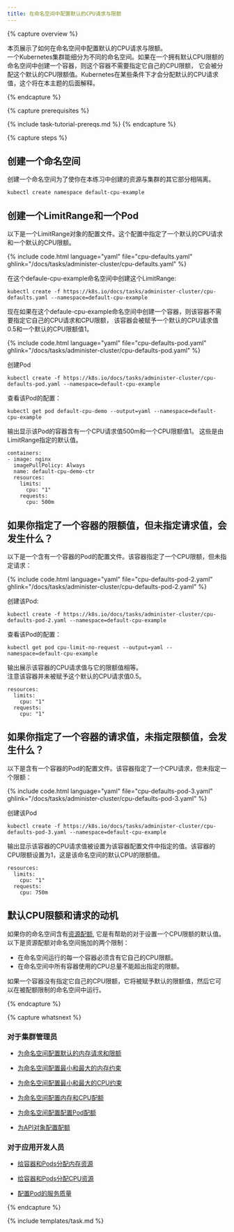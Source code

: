 ```yaml
---
title: 在命名空间中配置默认的CPU请求与限额  
---
```




{% capture overview %}


本页展示了如何在命名空间中配置默认的CPU请求与限额。  
一个Kubernetes集群能细分为不同的命名空间。如果在一个拥有默认CPU限额的命名空间中创建一个容器，则这个容器不需要指定它自己的CPU限额，
它会被分配这个默认的CPU限额值。Kubernetes在某些条件下才会分配默认的CPU请求值，这个将在本主题的后面解释。

{% endcapture %}

{% capture prerequisites %}

{% include task-tutorial-prereqs.md %}
{% endcapture %}

{% capture steps %}


## 创建一个命名空间

创建一个命名空间为了使你在本练习中创建的资源与集群的其它部分相隔离。

```shell
kubectl create namespace default-cpu-example
```


## 创建一个LimitRange和一个Pod

以下是一个LimitRange对象的配置文件。这个配置中指定了一个默认的CPU请求和一个默认的CPU限额。

{% include code.html language="yaml" file="cpu-defaults.yaml" ghlink="/docs/tasks/administer-cluster/cpu-defaults.yaml" %}


在这个defaule-cpu-example命名空间中创建这个LimitRange:

```shell
kubectl create -f https://k8s.io/docs/tasks/administer-cluster/cpu-defaults.yaml --namespace=default-cpu-example
```


现在如果在这个defaule-cpu-example命名空间中创建一个容器，则该容器不需要指定它自己的CPU请求和CPU限额，
该容器会被赋予一个默认的CPU请求值0.5和一个默认的CPU限额值1。

{% include code.html language="yaml" file="cpu-defaults-pod.yaml" ghlink="/docs/tasks/administer-cluster/cpu-defaults-pod.yaml" %}


创建Pod

```shell
kubectl create -f https://k8s.io/docs/tasks/administer-cluster/cpu-defaults-pod.yaml --namespace=default-cpu-example
```


查看该Pod的配置：

```shell
kubectl get pod default-cpu-demo --output=yaml --namespace=default-cpu-example
```


输出显示该Pod的容器含有一个CPU请求值500m和一个CPU限额值1。
这些是由LimitRange指定的默认值。

```shel
containers:
- image: nginx
  imagePullPolicy: Always
  name: default-cpu-demo-ctr
  resources:
    limits:
      cpu: "1"
    requests:
      cpu: 500m
```


## 如果你指定了一个容器的限额值，但未指定请求值，会发生什么？

以下是一个含有一个容器的Pod的配置文件。该容器指定了一个CPU限额，但未指定请求：

{% include code.html language="yaml" file="cpu-defaults-pod-2.yaml" ghlink="/docs/tasks/administer-cluster/cpu-defaults-pod-2.yaml" %}


创建该Pod:

```shell
kubectl create -f https://k8s.io/docs/tasks/administer-cluster/cpu-defaults-pod-2.yaml --namespace=default-cpu-example
```


查看该Pod的配置：

```
kubectl get pod cpu-limit-no-request --output=yaml --namespace=default-cpu-example
```


输出展示该容器的CPU请求值与它的限额值相等。  
注意该容器并未被赋予这个默认的CPU请求值0.5。

```
resources:
  limits:
    cpu: "1"
  requests:
    cpu: "1"
```


## 如果你指定了一个容器的请求值，未指定限额值，会发生什么？

以下是含有一个容器的Pod的配置文件。该容器指定了一个CPU请求，但未指定一个限额：

{% include code.html language="yaml" file="cpu-defaults-pod-3.yaml" ghlink="/docs/tasks/administer-cluster/cpu-defaults-pod-3.yaml" %}


创建该Pod

```shell
kubectl create -f https://k8s.io/docs/tasks/administer-cluster/cpu-defaults-pod-3.yaml --namespace=default-cpu-example
```


输出显示该容器的CPU请求值被设置为该容器配置文件中指定的值。该容器的CPU限额设置为1，这是该命名空间的默认CPU的限额值。

```
resources:
  limits:
    cpu: "1"
  requests:
    cpu: 750m
```


## 默认CPU限额和请求的动机

如果你的命名空间含有[资源配额](https://kubernetes.io/docs/tasks/administer-cluster/cpu-default-namespace/),
它是有帮助的对于设置一个CPU限额的默认值。
以下是资源配额对命名空间施加的两个限制：

* 在命名空间运行的每一个容器必须含有它自己的CPU限额。
* 在命名空间中所有容器使用的CPU总量不能超出指定的限额。

如果一个容器没有指定它自己的CPU限额，它将被赋予默认的限额值，然后它可以在被配额限制的命名空间中运行。

{% endcapture %}

{% capture whatsnext %}


### 对于集群管理员

* [为命名空间配置默认的内存请求和限额](/docs/tasks/administer-cluster/default-memory-request-limit/)

* [为命名空间配置最小和最大的内存约束](/docs/tasks/administer-cluster/memory-constraint-namespace/)

* [为命名空间配置最小和最大的CPU约束](/docs/tasks/administer-cluster/cpu-constraint-namespace/)

* [为命名空间配置内存和CPU配额](/docs/tasks/administer-cluster/quota-memory-cpu-namespace/)

* [为命名空间配置配置Pod配额](/docs/tasks/administer-cluster/quota-pod-namespace/)

* [为API对象配置配额](/docs/tasks/administer-cluster/quota-api-object/)


### 对于应用开发人员

* [给容器和Pods分配内存资源](/docs/tasks/configure-pod-container/assign-memory-resource/)

* [给容器和Pods分配CPU资源](/docs/tasks/configure-pod-container/assign-cpu-resource/)

* [配置Pod的服务质量](/docs/tasks/configure-pod-container/quality-service-pod/)

{% endcapture %}

{% include templates/task.md %}
